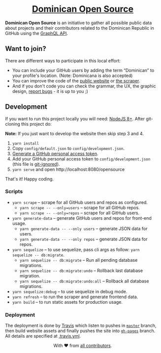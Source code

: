 <h1 align=center>
<a href="https://developersdo.github.io/opensource">Dominican Open Source</a>
</h1>

**Dominican Open Source** is an initiative to gather all possible public data about projects and their contributors related to the Dominican Republic in GitHub using the [GraphQL API](https://developer.github.com/v4/).

## Want to join?

There are different ways to participate in this local effort:

 - You can include your GitHub users by adding the term “Dominican” to your profile's location. (Note: Dominicana is also accepted)
 - You can improve the code of the [public website](src/client) or [the scraper](src/server).
 - And if you don't code you can check the grammar, the UX, the graphic design, [report bugs](https://github.com/developersdo/opensource/issues/new) - it is up to you ;)
 
## Development
 
If you want to run this project locally you will need: [NodeJS 8+](https://nodejs.org/en/). After git-cloning this project do:

**Note:** If you just want to develop the website then skip step 3 and 4.

 1. `yarn install`
 2. Copy `config/default.json` to `config/development.json`.
 3. [Generate a GitHub personal access token](https://help.github.com/articles/creating-a-personal-access-token-for-the-command-line/).
 4. Add your GitHub personal access token to `config/development.json` (this file is [git-ignored](.gitignore)).
 5. `yarn serve` and open http://localhost:8080/opensource

That's it! Happy coding.

### Scripts

 - `yarn scrape` – scrape for all GitHub users and repos as configured.
   - `yarn scrape -- --only=users` – scrape for all GitHub repos.
   - `yarn scrape -- --only=repos` – scrape for all GitHub users.
 - `yarn generate-data` – generate GitHub users and repos for front-end usage.
   - `yarn generate-data -- --only users` – generate JSON data for users.
   - `yarn generate-data -- --only repos` – generate JSON data for repos.
 - `yarn sequelize` – to use sequelize, pass cli args as follow: `yarn sequelize -- db:migrate`.
   - `yarn sequelize -- db:migrate` – Run all pending database migrations.
   - `yarn sequelize -- db:migrate:undo` – Rollback last database migration.
   - `yarn sequelize -- db:migrate:undo:all` – Rollback all database migrations.
 - `yarn sequelize:debug` – to use sequelize in debug mode.
 - `yarn refresh` – to run the scraper and generate frontend data.
 - `yarn build` – to run static assets for production usage.

### Deployment

The deployment is done by [Travis](https://travis-ci.org/developersdo/opensource) which listen to pushes in [`master`](https://github.com/developersdo/opensource/tree/master) branch, then build website assets and finally pushes the site into [`gh-pages`](https://github.com/developersdo/opensource/tree/gh-pages) branch. All details are specified at [.travis.yml](.travis.yml).

<div align=center>
With ♥︎ from <a href="https://github.com/developersdo/opensource/graphs/contributors">all contributors</a>.
</div>
